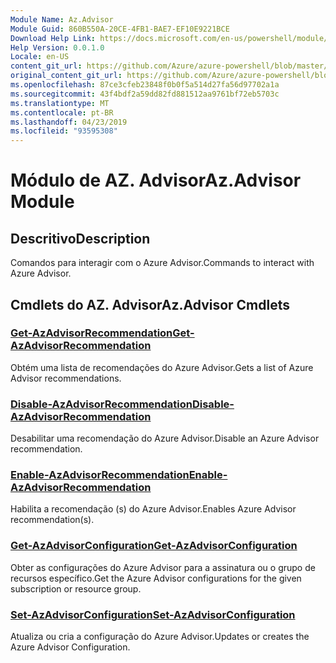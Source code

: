 ```yaml
---
Module Name: Az.Advisor
Module Guid: 860B550A-20CE-4FB1-BAE7-EF10E9221BCE
Download Help Link: https://docs.microsoft.com/en-us/powershell/module/az.advisor
Help Version: 0.0.1.0
Locale: en-US
content_git_url: https://github.com/Azure/azure-powershell/blob/master/src/Advisor/Advisor/help/Az.Advisor.md
original_content_git_url: https://github.com/Azure/azure-powershell/blob/master/src/Advisor/Advisor/help/Az.Advisor.md
ms.openlocfilehash: 87ce3cfeb23848f0b0f5a514d27fa56d97702a1a
ms.sourcegitcommit: 43f4bdf2a59dd82fd881512aa9761bf72eb5703c
ms.translationtype: MT
ms.contentlocale: pt-BR
ms.lasthandoff: 04/23/2019
ms.locfileid: "93595308"
---
```

# <span data-ttu-id="a2cf6-101">Módulo de AZ. Advisor</span><span class="sxs-lookup"><span data-stu-id="a2cf6-101">Az.Advisor Module</span></span>
## <span data-ttu-id="a2cf6-102">Descritivo</span><span class="sxs-lookup"><span data-stu-id="a2cf6-102">Description</span></span>
<span data-ttu-id="a2cf6-103">Comandos para interagir com o Azure Advisor.</span><span class="sxs-lookup"><span data-stu-id="a2cf6-103">Commands to interact with Azure Advisor.</span></span>

## <span data-ttu-id="a2cf6-104">Cmdlets do AZ. Advisor</span><span class="sxs-lookup"><span data-stu-id="a2cf6-104">Az.Advisor Cmdlets</span></span>
### [<span data-ttu-id="a2cf6-105">Get-AzAdvisorRecommendation</span><span class="sxs-lookup"><span data-stu-id="a2cf6-105">Get-AzAdvisorRecommendation</span></span>](Get-AzAdvisorRecommendation.md)
<span data-ttu-id="a2cf6-106">Obtém uma lista de recomendações do Azure Advisor.</span><span class="sxs-lookup"><span data-stu-id="a2cf6-106">Gets a list of Azure Advisor recommendations.</span></span>

### [<span data-ttu-id="a2cf6-107">Disable-AzAdvisorRecommendation</span><span class="sxs-lookup"><span data-stu-id="a2cf6-107">Disable-AzAdvisorRecommendation</span></span>](Disable-AzAdvisorRecommendation.md)
<span data-ttu-id="a2cf6-108">Desabilitar uma recomendação do Azure Advisor.</span><span class="sxs-lookup"><span data-stu-id="a2cf6-108">Disable an Azure Advisor recommendation.</span></span>

### [<span data-ttu-id="a2cf6-109">Enable-AzAdvisorRecommendation</span><span class="sxs-lookup"><span data-stu-id="a2cf6-109">Enable-AzAdvisorRecommendation</span></span>](Enable-AzAdvisorRecommendation.md)
<span data-ttu-id="a2cf6-110">Habilita a recomendação (s) do Azure Advisor.</span><span class="sxs-lookup"><span data-stu-id="a2cf6-110">Enables Azure Advisor recommendation(s).</span></span>

### [<span data-ttu-id="a2cf6-111">Get-AzAdvisorConfiguration</span><span class="sxs-lookup"><span data-stu-id="a2cf6-111">Get-AzAdvisorConfiguration</span></span>](Get-AzAdvisorConfiguration.md)
<span data-ttu-id="a2cf6-112">Obter as configurações do Azure Advisor para a assinatura ou o grupo de recursos específico.</span><span class="sxs-lookup"><span data-stu-id="a2cf6-112">Get the Azure Advisor configurations for the given subscription or resource group.</span></span>

### [<span data-ttu-id="a2cf6-113">Set-AzAdvisorConfiguration</span><span class="sxs-lookup"><span data-stu-id="a2cf6-113">Set-AzAdvisorConfiguration</span></span>](Set-AzAdvisorConfiguration.md)
<span data-ttu-id="a2cf6-114">Atualiza ou cria a configuração do Azure Advisor.</span><span class="sxs-lookup"><span data-stu-id="a2cf6-114">Updates or creates the Azure Advisor Configuration.</span></span>
